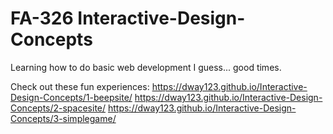# FA-326 Interactive-Design-Concepts
Learning how to do basic web development I guess... good times.

Check out these fun experiences: 
https://dway123.github.io/Interactive-Design-Concepts/1-beepsite/
https://dway123.github.io/Interactive-Design-Concepts/2-spacesite/
https://dway123.github.io/Interactive-Design-Concepts/3-simplegame/